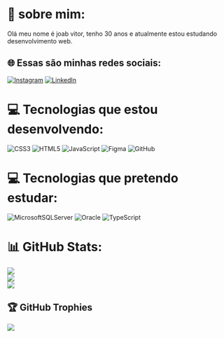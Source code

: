 # 💫 sobre mim:
Olá meu nome é joab vitor, tenho 30 anos e atualmente estou estudando desenvolvimento web.

## 🌐 Essas são minhas redes sociais: 
[![Instagram](https://img.shields.io/badge/Instagram-%23E4405F.svg?logo=Instagram&logoColor=white)](https://www.instagram.com/joab_sx) 
[![LinkedIn](https://img.shields.io/badge/LinkedIn-%230077B5.svg?logo=linkedin&logoColor=white)](https://www.linkedin.com/in/joab-vitor-da-silva-1a66b814a/) 

# 💻 Tecnologias que estou desenvolvendo:
![CSS3](https://img.shields.io/badge/css3-%231572B6.svg?style=flat&logo=css3&logoColor=white) 
![HTML5](https://img.shields.io/badge/html5-%23E34F26.svg?style=flat&logo=html5&logoColor=white) 
![JavaScript](https://img.shields.io/badge/javascript-%23323330.svg?style=flat&logo=javascript&logoColor=%23F7DF1E) 
![Figma](https://img.shields.io/badge/figma-%23F24E1E.svg?style=flat&logo=figma&logoColor=white) 
![GitHub](https://img.shields.io/badge/GitHub-%23121011.svg?style=flat&logo=github&logoColor=white)

# 💻 Tecnologias que pretendo estudar:
![MicrosoftSQLServer](https://img.shields.io/badge/Microsoft%20SQL%20Sever-CC2927?style=flat&logo=microsoft%20sql%20server&logoColor=white) 
![Oracle](https://img.shields.io/badge/Oracle-F80000?style=flat&logo=oracle&logoColor=white) 
![TypeScript](https://img.shields.io/badge/typescript-%23007ACC.svg?style=flat&logo=typescript&logoColor=white) 	

# 📊 GitHub Stats:
![](https://github-readme-stats.vercel.app/api?username=joab001&theme=dracula&hide_border=false&include_all_commits=true&count_private=true)<br/>
![](https://github-readme-streak-stats.herokuapp.com/?user=joab001&theme=dracula&hide_border=false)<br/>
![](https://github-readme-stats.vercel.app/api/top-langs/?username=joab001&theme=dracula&hide_border=false&include_all_commits=true&count_private=true&layout=compact)

## 🏆 GitHub Trophies
![](https://github-profile-trophy.vercel.app/?username=joab001&theme=dracula&no-frame=false&no-bg=false&margin-w=4)

